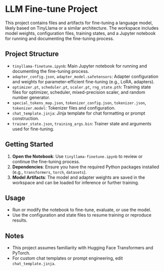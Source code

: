 # LLM Fine-tune Project

This project contains files and artifacts for fine-tuning a language model, likely based on TinyLlama or a similar architecture. The workspace includes model weights, configuration files, training states, and a Jupyter notebook for running and documenting the fine-tuning process.

## Project Structure

- `tinyllama-finetune.ipynb`: Main Jupyter notebook for running and documenting the fine-tuning process.
- `adapter_config.json`, `adapter_model.safetensors`: Adapter configuration and weights for parameter-efficient fine-tuning (e.g., LoRA, adapters).
- `optimizer.pt`, `scheduler.pt`, `scaler.pt`, `rng_state.pth`: Training state files for optimizer, scheduler, mixed-precision scaler, and random number generator.
- `special_tokens_map.json`, `tokenizer_config.json`, `tokenizer.json`, `tokenizer.model`: Tokenizer files and configuration.
- `chat_template.jinja`: Jinja template for chat formatting or prompt construction.
- `trainer_state.json`, `training_args.bin`: Trainer state and arguments used for fine-tuning.

## Getting Started

1. **Open the Notebook**: Use `tinyllama-finetune.ipynb` to review or continue the fine-tuning process.
2. **Dependencies**: Ensure you have the required Python packages installed (e.g., `transformers`, `torch`, `datasets`).
3. **Model Artifacts**: The model and adapter weights are saved in the workspace and can be loaded for inference or further training.

## Usage

- Run or modify the notebook to fine-tune, evaluate, or use the model.
- Use the configuration and state files to resume training or reproduce results.

## Notes

- This project assumes familiarity with Hugging Face Transformers and PyTorch.
- For custom chat templates or prompt engineering, edit `chat_template.jinja`.

